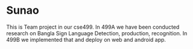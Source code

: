 # Sunao
This is Team project in our cse499. In 499A we have been conducted research on Bangla Sign Language Detection, production, recognition. In 499B we implemented that and deploy on web and android app.
